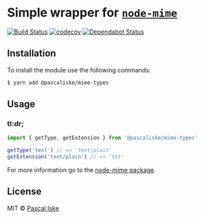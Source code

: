 # Simple wrapper for [`node-mime`](https://github.com/broofa/node-mime)

[![Build Status](https://travis-ci.com/pascaliske/mime-types.svg?branch=master)](https://travis-ci.com/pascaliske/mime-types) [![codecov](https://codecov.io/gh/pascaliske/mime-types/branch/develop/graph/badge.svg)](https://codecov.io/gh/pascaliske/mime-types) [![Dependabot Status](https://api.dependabot.com/badges/status?host=github&repo=pascaliske/mime-types)](https://dependabot.com)

## Installation

To install the module use the following commands:

```bash
$ yarn add @pascaliske/mime-types
```

## Usage

### tl:dr;

```typescript
import { getType, getExtension } from '@pascaliske/mime-types'

getType('text') // => 'text/plain'
getExtension('text/plain') // => 'txt'
```

For more information go to the [node-mime package](https://github.com/broofa/node-mime).

## License

MIT © [Pascal Iske](https://pascal-iske.de)
